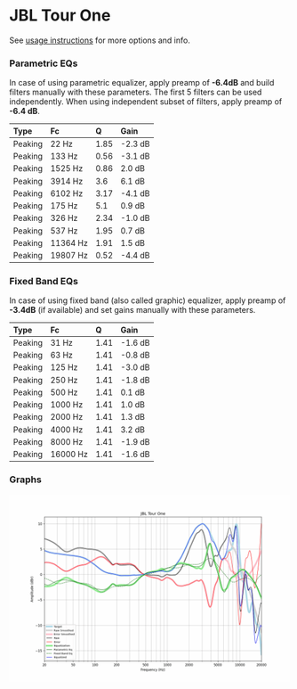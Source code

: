 # JBL Tour One
See [usage instructions](https://github.com/jaakkopasanen/AutoEq#usage) for more options and info.

### Parametric EQs
In case of using parametric equalizer, apply preamp of **-6.4dB** and build filters manually
with these parameters. The first 5 filters can be used independently.
When using independent subset of filters, apply preamp of **-6.4 dB**.

| Type    | Fc       |    Q | Gain    |
|:--------|:---------|:-----|:--------|
| Peaking | 22 Hz    | 1.85 | -2.3 dB |
| Peaking | 133 Hz   | 0.56 | -3.1 dB |
| Peaking | 1525 Hz  | 0.86 | 2.0 dB  |
| Peaking | 3914 Hz  | 3.6  | 6.1 dB  |
| Peaking | 6102 Hz  | 3.17 | -4.1 dB |
| Peaking | 175 Hz   | 5.1  | 0.9 dB  |
| Peaking | 326 Hz   | 2.34 | -1.0 dB |
| Peaking | 537 Hz   | 1.95 | 0.7 dB  |
| Peaking | 11364 Hz | 1.91 | 1.5 dB  |
| Peaking | 19807 Hz | 0.52 | -4.4 dB |

### Fixed Band EQs
In case of using fixed band (also called graphic) equalizer, apply preamp of **-3.4dB**
(if available) and set gains manually with these parameters.

| Type    | Fc       |    Q | Gain    |
|:--------|:---------|:-----|:--------|
| Peaking | 31 Hz    | 1.41 | -1.6 dB |
| Peaking | 63 Hz    | 1.41 | -0.8 dB |
| Peaking | 125 Hz   | 1.41 | -3.0 dB |
| Peaking | 250 Hz   | 1.41 | -1.8 dB |
| Peaking | 500 Hz   | 1.41 | 0.1 dB  |
| Peaking | 1000 Hz  | 1.41 | 1.0 dB  |
| Peaking | 2000 Hz  | 1.41 | 1.3 dB  |
| Peaking | 4000 Hz  | 1.41 | 3.2 dB  |
| Peaking | 8000 Hz  | 1.41 | -1.9 dB |
| Peaking | 16000 Hz | 1.41 | -1.6 dB |

### Graphs
![](./JBL%20Tour%20One.png)